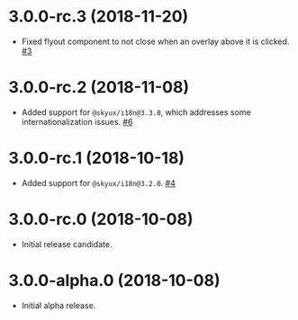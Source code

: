 # 3.0.0-rc.3 (2018-11-20)

- Fixed flyout component to not close when an overlay above it is clicked. [#3](https://github.com/blackbaud/skyux-flyout/pull/3)

# 3.0.0-rc.2 (2018-11-08)

- Added support for `@skyux/i18n@3.3.0`, which addresses some internationalization issues. [#6](https://github.com/blackbaud/skyux-flyout/pull/6)

# 3.0.0-rc.1 (2018-10-18)

- Added support for `@skyux/i18n@3.2.0`. [#4](https://github.com/blackbaud/skyux-flyout/pull/4)

# 3.0.0-rc.0 (2018-10-08)

- Initial release candidate.

# 3.0.0-alpha.0 (2018-10-08)

- Initial alpha release.
